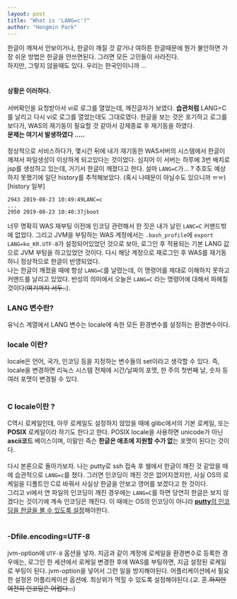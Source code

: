 ```yaml
---
layout: post
title: "What is 'LANG=c'?"
author: "Hongmin Park"
---
```


한글이 깨져서 안보이거나, 한글이 깨질 것 같거나 여하튼 한글때문에 뭔가 불안하면 가장 쉬운 방법은 한글을 안쓰면된다. 그러면 모든 고민들이 사라진다. <br>
하지만, 그렇지 않을때도 있다. 우리는 한국인이니까 ... <br><br>


#### 상황은 이러하다.
서버확인을 요청받아서 vi로 로그를 열었는데, 깨진글자가 보였다. **습관처럼** LANG=C를 날리고 다시 vi로 로그를 열었는데도 그대로였다. 한글을 보는 것은 포기하고 로그를 보다가, WAS의 재기동이 필요할 것 같아서 강제종료 후 재기동을 하였다.<br>
**문제는 여기서 발생하였다 .....**<br><br>
정상적으로 서비스하다가, 몇시간 뒤에 내가 재기동한 WAS서버의 시스템에서 한글이 깨져서 파일생성이 이상하게 되고있다는 것이었다. 심지어 이 서버는 하루에 3번 배치로 jsp를 생성하고 있는데, 거기서 한글이 깨졌다고 한다. 설마 `LANG=C`가... ? 추호도 예상하지 못했기에 일단 history를 추적해보았다. (혹시 나때문이 아닐수도 있으니까 ㅠㅠ)<br>
[history 일부]
```shell
2943 2019-08-23 10:49:49LANC=c
...
2950 2019-08-23 10:40:37jboot
```
너무 명확히 WAS 재부팅 이전에 인코딩 관련해서 한 짓은 내가 날린 `LANC=C` 커맨드밖에 없었다. 그리고 JVM을 부팅하는 WAS 계정에서는 `.bash_profile`에 `export LANG=ko_KR.UTF-8`가 설정되어있었던 것으로 보아, 로그인 후 적용되는 기본 LANG 값으로 JVM 부팅을 하고있었던 것이다. 다시 해당 계정으로 재로그인 후 WAS를 재기동하니 정상적으로 한글이 반영되었다.<br>
나는 한글이 깨졌을 때에 항상 `LANG=C`를 날렸는데, 이 명령어를 제대로 이해하지 못하고 커맨드를 날리고 있었다. 반성의 의미에서 오늘은 `LANG=C` 라는 명령어에 대해서 파헤칠 것이다(~~여기까지 서두..~~).<br>

### LANG 변수란?
유닉스 계열에서 LANG 변수는 locale에 속한 모든 환경변수를 설정하는 환경변수이다.
### locale 이란? 
locale은 언어, 국가, 인코딩 등을 지정하는 변수들의 set이라고 생각할 수 있다. 즉, locale을 변경하면 리눅스 시스템 전체에 시간/날짜의 포맷, 한 주의 첫번째 날, 숫자 등 여러 포맷이 변경될 수 있다. <br><br>
### C locale이란 ?
C역시 로케일인데, 아무 로케일도 설정하지 않았을 때에 glibc에서의 기본 로케일, 또는 **POSIX** 로케일이라 하기도 한다고 한다. POSIX locale을 사용하면 unicode가 아닌 **ascii코드** 베이스이며, 이말인 즉슨 **한글은 애초에 지원할 수가 없**는 포맷이 된다는 것이다.
<br><br>
다시 본론으로 돌아가보자. 나는 putty로 ssh 접속 후 쉘에서 한글이 깨진 것 같았을 때에 습관적으로 `LANG=c`를 쳤다. 그러면 인코딩이 깨진 것은 없어지겠지만, 사실 OS의 로케일을 디폴트인 C로 바꿔서 사실상 한글을 안보고 영어를 보겠다고 한 것이다.<br>
그리고 vi에서 연 파일의 인코딩이 깨진 경우에는 `LANG=C`를 하면 당연히 한글은 보지 않겠다는 것이기에 계속 인코딩은 깨진다. 이 때에는 OS의 인코딩이 아니라 [**putty**의 인코딩을 한글을 볼 수 있도록 설정](https://ooz.co.kr/158)해야한다.<br><br>

### -Dfile.encoding=UTF-8
jvm-option에 `UTF-8` 옵션을 넣자. 지금과 같이 계정에 로케일을 환경변수로 등록한 경우에는, 로그인 한 세션에서 로케일 변경한 후에 WAS를 부팅하면, 지금 설정된 로케일로 부팅이 된다. jvm-option을 넣어서 그런 일을 방지해야된다. 어플리케이션에서 필요한 설정은 어플리케이션 옵션에. 최상위가 먹힐 수 있도록 설정해야된다.(교. 훈.~~하지만 여전히 인코딩은 어렵다...~~)


